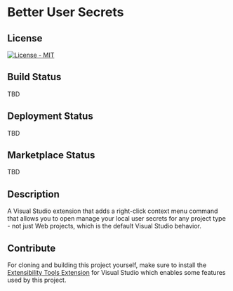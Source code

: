 # Better User Secrets

## License
[![License - MIT](https://img.shields.io/github/license/CodingWithCalvin/VS-BetterUserSecrets?style=for-the-badge)](https://img.shields.io/github/license/CodingWithCalvin/VS-BetterUserSecrets?style=for-the-badge)

## Build Status

TBD

## Deployment Status

TBD

## Marketplace Status

TBD

## Description

A Visual Studio extension that adds a right-click context menu command that allows you to open manage your local user secrets for any project type - not just Web projects, which is the default Visual Studio behavior.

## Contribute

For cloning and building this project yourself, make sure to install the [Extensibility Tools Extension](https://marketplace.visualstudio.com/items?itemName=MadsKristensen.ExtensibilityTools) for Visual Studio which enables some features used by this project.
